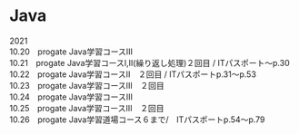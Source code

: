 # Java

2021  
 10.20　progate Java学習コースⅢ  
 10.21　progate Java学習コースⅠ,Ⅱ(繰り返し処理)２回目 / ITパスポート～p.30  
 10.22　progate Java学習コースⅡ　２回目 /  ITパスポートp.31～p.53  
 10.23　progate Java学習コースⅢ　２回目  
 10.24　progate Java学習コースⅢ  
 10.25　progate Java学習コースⅢ　２回目  
 10.26　progate Java学習道場コース６まで/　ITパスポートp.54～p.79  
